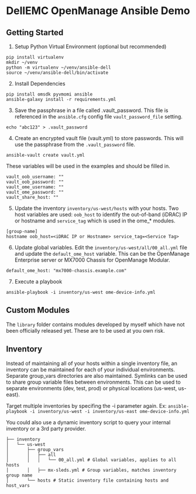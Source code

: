# DellEMC OpenManage Ansible Demo

## Getting Started
1. Setup Python Virtual Environment (optional but recommended)
```
pip install virtualenv
mkdir ~/venv
python -m virtualenv ~/venv/ansible-dell
source ~/venv/ansible-dell/bin/activate
```

2. Install Dependencies
```
pip install omsdk pyvmomi ansible
ansible-galaxy install -r requirements.yml
```

3. Save the passphrase in a file called .vault_password. This file is referenced in the `ansible.cfg` config file `vault_password_file` setting.
```
echo "abc123" > .vault_password
```

4. Create an encrypted vault file (vault.yml) to store passwords. This will use the passphrase from the `.vault_password` file.
```
ansible-vault create vault.yml
```
These variables will be used in the examples and should be filled in.
```
vault_oob_username: ""
vault_oob_password: ""
vault_ome_username: ""
vault_ome_password: ""
vault_share_host: ""
```

5. Update the inventory `inventory/us-west/hosts` with your hosts. Two host variables are used: `oob_host` to identify the out-of-band (iDRAC) IP or hostname and `service_tag` which is used in the ome_* modules. 
```
[group-name]
hostname oob_host=<iDRAC IP or Hostname> service_tag=<Service Tag>
```

6. Update global variables. Edit the `inventory/us-west/all/00_all.yml` file and update the `default_ome_host` variable. This can be the OpenManage Enterprise server or MX7000 Chassis for OpenManage Modular.
```
default_ome_host: "mx7000-chassis.example.com"
```

7. Execute a playbook
```
ansible-playbook -i inventory/us-west ome-device-info.yml
```

## Custom Modules
The `library` folder contains modules developed by myself which have not been officially released yet. These are to be used at you own risk.

## Inventory
Instead of maintaining all of your hosts within a single inventory file, an inventory can be maintained for each of your individual environments. Separate group_vars directories are also maintained. Symlinks can be used to share group variable files between environments. This can be used to separate environments (dev, test, prod) or physical locations (us-west, us-east).

Target multiple inventories by specifing the -i parameter again.
Ex: `ansible-playbook -i inventory/us-west -i inventory/us-east ome-device-info.yml`

You could also use a dynamic inventory script to query your internal inventory or a 3rd party provider. 
```
├── inventory
│   └── us-west
│       ├── group_vars
│       │   ├── all
│       │   │   └── 00_all.yml # Global variables, applies to all hosts
│       │   ├── mx-sleds.yml # Group variables, matches inventory group name
│       └── hosts # Static inventory file containing hosts and host_vars
```
